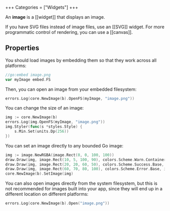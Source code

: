 +++
Categories = ["Widgets"]
+++

An **image** is a [[widget]] that displays an image.

If you have SVG files instead of image files, use an [[SVG]] widget. For more programmatic control of rendering, you can use a [[canvas]].

## Properties

You should load images by embedding them so that they work across all platforms:

```go
//go:embed image.png
var myImage embed.FS
```

Then, you can open an image from your embedded filesystem:

```Go
errors.Log(core.NewImage(b).OpenFS(myImage, "image.png"))
```

You can change the size of an image:

```Go
img := core.NewImage(b)
errors.Log(img.OpenFS(myImage, "image.png"))
img.Styler(func(s *styles.Style) {
    s.Min.Set(units.Dp(256))
})
```

You can set an image directly to any bounded Go image:

```Go
img := image.NewRGBA(image.Rect(0, 0, 100, 100))
draw.Draw(img, image.Rect(10, 5, 100, 90), colors.Scheme.Warn.Container, image.Point{}, draw.Src)
draw.Draw(img, image.Rect(20, 20, 60, 50), colors.Scheme.Success.Base, image.Point{}, draw.Src)
draw.Draw(img, image.Rect(60, 70, 80, 100), colors.Scheme.Error.Base, image.Point{}, draw.Src)
core.NewImage(b).SetImage(img)
```

You can also open images directly from the system filesystem, but this is not recommended for images built into your app, since they will end up in a different location on different platforms:

```go
errors.Log(core.NewImage(b).Open("image.png"))
```
